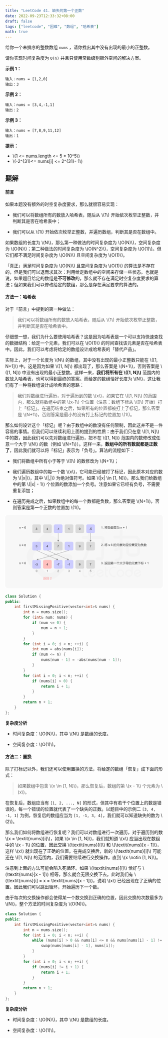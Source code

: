 ```yaml
---
title: "LeetCode 41. 缺失的第一个正数"
date: 2022-09-23T12:33:32+08:00
draft: false
tags: ["leetcode", "困难", "数组", "哈希表"]
math: true
---
```


给你一个未排序的整数数组 `nums` ，请你找出其中没有出现的最小的正整数。

<!--more-->

请你实现时间复杂度为 `O(n)` 并且只使用常数级别额外空间的解决方案。

**示例 1：**

    输入：nums = [1,2,0]
    输出：3

**示例 2：**

    输入：nums = [3,4,-1,1]
    输出：2

**示例 3：**

    输入：nums = [7,8,9,11,12]
    输出：1

**提示：**

- \\(1 <= nums.length <= 5 \* 10^5\\)
- \\(-2^{31}<= nums[i] <= 2^{31}- 1\\)

## 题解

#### 前言

如果本题没有额外的时空复杂度要求，那么就很容易实现：

- 我们可以将数组所有的数放入哈希表，随后从 \\(1\\) 开始依次枚举正整数，并判断其是否在哈希表中；

- 我们可以从 \\(1\\) 开始依次枚举正整数，并遍历数组，判断其是否在数组中。

如果数组的长度为 \\(N\\)，那么第一种做法的时间复杂度为 \\(O(N)\\)，空间复杂度为 \\(O(N)\\)；第二种做法的时间复杂度为 \\(O(N^2)\\)，空间复杂度为 \\(O(1)\\)。但它们都不满足时间复杂度为 \\(O(N)\\) 且空间复杂度为 \\(O(1)\\)。

「真正」满足时间复杂度为 \\(O(N)\\) 且空间复杂度为 \\(O(1)\\) 的算法是不存在的，但是我们可以退而求其次：利用给定数组中的空间来存储一些状态。也就是说，如果题目给定的数组是**不可修改**的，那么就不存在满足时空复杂度要求的算法；但如果我们可以修改给定的数组，那么是存在满足要求的算法的。

#### 方法一：哈希表

对于「前言」中提到的第一种做法：

> 我们可以将数组所有的数放入哈希表，随后从 \\(1\\) 开始依次枚举正整数，并判断其是否在哈希表中。

仔细想一想，我们为什么要使用哈希表？这是因为哈希表是一个可以支持快速查找的数据结构：给定一个元素，我们可以在 \\(O(1)\\) 的时间查找该元素是否在哈希表中。因此，我们可以考虑将给定的数组设计成哈希表的「替代产品」。

实际上，对于一个长度为 \\(N\\) 的数组，其中没有出现的最小正整数只能在 \\([1, N+1]\\) 中。这是因为如果 \\([1, N]\\) 都出现了，那么答案是 \\(N+1\\)，否则答案是 \\([1, N]\\) 中没有出现的最小正整数。这样一来，**我们将所有在 \\([1, N]\\)** 范围内的数放入哈希表，也可以得到最终的答案。而给定的数组恰好长度为 \\(N\\)，这让我们有了一种将数组设计成哈希表的思路：

> 我们对数组进行遍历，对于遍历到的数 \\(x\\)，如果它在 \\([1, N]\\) 的范围内，那么就将数组中的第 \\(x-1\\) 个位置（注意：数组下标从 \\(0\\) 开始）打上「标记」。在遍历结束之后，如果所有的位置都被打上了标记，那么答案是 \\(N+1\\)，否则答案是最小的没有打上标记的位置加 \\(1\\)。

那么如何设计这个「标记」呢？由于数组中的数没有任何限制，因此这并不是一件容易的事情。但我们可以继续利用上面的提到的性质：由于我们只在意 \\([1, N]\\) 中的数，因此我们可以先对数组进行遍历，把不在 \\([1, N]\\) 范围内的数修改成任意一个大于 \\(N\\) 的数（例如 \\(N+1\\)）。这样一来，**数组中的所有数就都是正数了**，因此我们就可以将「标记」表示为「负号」。算法的流程如下：

- 我们将数组中所有小于等于 \\(0\\) 的数修改为 \\(N+1\\)；

- 我们遍历数组中的每一个数 \\(x\\)，它可能已经被打了标记，因此原本对应的数为 \\(|x|\\)，其中 \\(|\,|\\) 为绝对值符号。如果 \\(|x| \in [1, N]\\)，那么我们给数组中的第 \\(|x| - 1\\) 个位置的数添加一个负号。注意如果它已经有负号，不需要重复添加；

- 在遍历完成之后，如果数组中的每一个数都是负数，那么答案是 \\(N+1\\)，否则答案是第一个正数的位置加 \\(1\\)。

![fig1](/images/41_fig1.png)

```cpp
class Solution {
public:
    int firstMissingPositive(vector<int>& nums) {
        int n = nums.size();
        for (int& num: nums) {
            if (num <= 0) {
                num = n + 1;
            }
        }
        for (int i = 0; i < n; ++i) {
            int num = abs(nums[i]);
            if (num <= n) {
                nums[num - 1] = -abs(nums[num - 1]);
            }
        }
        for (int i = 0; i < n; ++i) {
            if (nums[i] > 0) {
                return i + 1;
            }
        }
        return n + 1;
    }
};
```

**复杂度分析**

- 时间复杂度：\\(O(N)\\)，其中 \\(N\\) 是数组的长度。

- 空间复杂度：\\(O(1)\\)。

#### 方法二：置换

除了打标记以外，我们还可以使用置换的方法，将给定的数组「恢复」成下面的形式：

> 如果数组中包含 \\(x \in [1, N]\\)，那么恢复后，数组的第 \\(x - 1\\) 个元素为 \\(x\\)。

在恢复后，数组应当有 `[1, 2, ..., N]` 的形式，但其中有若干个位置上的数是错误的，每一个错误的位置就代表了一个缺失的正数。以题目中的示例二 `[3, 4, -1, 1]` 为例，恢复后的数组应当为 `[1, -1, 3, 4]`，我们就可以知道缺失的数为 \\(2\\)。

那么我们如何将数组进行恢复呢？我们可以对数组进行一次遍历，对于遍历到的数 \\(x = \textit{nums}[i]\\)，如果 \\(x \in [1, N]\\)，我们就知道 \\(x\\) 应当出现在数组中的 \\(x - 1\\) 的位置，因此交换 \\(\textit{nums}[i]\\) 和 \\(\textit{nums}[x - 1]\\)，这样 \\(x\\) 就出现在了正确的位置。在完成交换后，新的 \\(\textit{nums}[i]\\) 可能还在 \\([1, N]\\) 的范围内，我们需要继续进行交换操作，直到 \\(x \notin [1, N]\\)。

注意到上面的方法可能会陷入死循环。如果 \\(\textit{nums}[i]\\) 恰好与 \\(\textit{nums}[x - 1]\\) 相等，那么就会无限交换下去。此时我们有 \\(\textit{nums}[i] = x = \textit{nums}[x - 1]\\)，说明 \\(x\\) 已经出现在了正确的位置。因此我们可以跳出循环，开始遍历下一个数。

由于每次的交换操作都会使得某一个数交换到正确的位置，因此交换的次数最多为 \\(N\\)，整个方法的时间复杂度为 \\(O(N)\\)。

```cpp
class Solution {
public:
    int firstMissingPositive(vector<int>& nums) {
        int n = nums.size();
        for (int i = 0; i < n; ++i) {
            while (nums[i] > 0 && nums[i] <= n && nums[nums[i] - 1] != nums[i]) {
                swap(nums[nums[i] - 1], nums[i]);
            }
        }
        for (int i = 0; i < n; ++i) {
            if (nums[i] != i + 1) {
                return i + 1;
            }
        }
        return n + 1;
    }
};
```

**复杂度分析**

- 时间复杂度：\\(O(N)\\)，其中 \\(N\\) 是数组的长度。

- 空间复杂度：\\(O(1)\\)。
